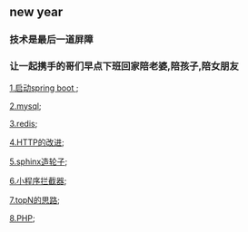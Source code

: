 ## new year

### 技术是最后一道屏障

### 让一起携手的哥们早点下班回家陪老婆,陪孩子,陪女朋友

[1.启动spring boot ](https://github.com/wulimax/blogs/blob/master/docs/1.md);

[2.mysql](https://github.com/wulimax/blogs/blob/master/docs/mysql/README.md);

[3.redis](https://github.com/wulimax/blogs/blob/master/docs/redis/README.md);

[4.HTTP的改进](https://github.com/wulimax/blogs/blob/master/docs/HTTP/README.md);

[5.sphinx造轮子](https://github.com/wulimax/fs2/blob/master/sphinx/README.md);

[6.小程序拦截器](https://github.com/wulimax/fs2/blob/master/wx/intercepto.js);

[7.topN的思路](https://github.com/wulimax/fs2/blob/master/TopN/README.md);

[8.PHP](https://github.com/wulimax/blogs/blob/master/docs/php/README.md);